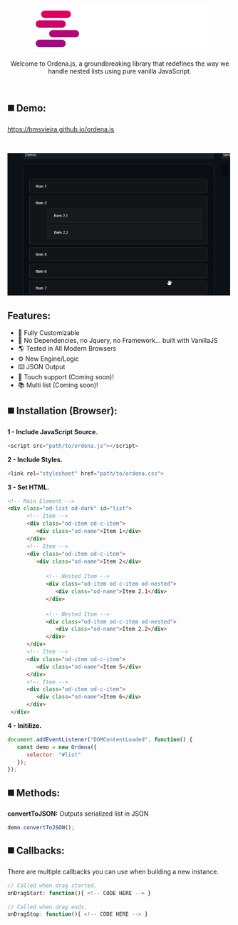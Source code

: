 <p align="center">
<img width="400" src="https://raw.githubusercontent.com/BMSVieira/ordena.js/main/demo/img/logo_white.png">
</p>
<p align="center">Welcome to Ordena.js, a groundbreaking library that redefines the way we handle nested lists using pure vanilla JavaScript.</p>

<br>

◼️ Demo:
-
https://bmsvieira.github.io/ordena.js

<br>

<p align="left">
<img width="500" src="https://raw.githubusercontent.com/BMSVieira/ordena.js/main/demo/img/demogif.gif">
</p>

Features:
-
- 🔧 Fully Customizable
- 💪 No Dependencies, no Jquery, no Framework... built with VanillaJS
- 🌎 Tested in All Modern Browsers
- ⚙️ New Engine/Logic
- ⌨️ JSON Output
- 📱 Touch support (Coming soon)!
- 📚 Multi list (Coming soon)!


◼️ Installation (Browser):
-

<b>1 - Include JavaScript Source.</b>
```javascript
<script src="path/to/ordena.js"></script>
```
<b>2 - Include Styles.</b>
```javascript
<link rel="stylesheet" href="path/to/ordena.css">
```
<b>3 - Set HTML.</b>
```html
<!-- Main Element -->
<div class="od-list od-dark" id="list">
      <!-- Item -->
      <div class="od-item od-c-item">
         <div class="od-name">Item 1</div>
      </div>
      <!-- Item -->
      <div class="od-item od-c-item">
         <div class="od-name">Item 2</div>

            <!-- Nested Item -->
            <div class="od-item od-c-item od-nested">
               <div class="od-name">Item 2.1</div>
            </div>

            <!-- Nested Item -->
            <div class="od-item od-c-item od-nested">
               <div class="od-name">Item 2.2</div>
            </div>
      </div>
      <!-- Item -->
      <div class="od-item od-c-item">
         <div class="od-name">Item 5</div>
      </div>
      <!-- Item -->
      <div class="od-item od-c-item">
         <div class="od-name">Item 6</div>
      </div>
 </div>
```
<b>4 - Initilize.</b>
```javascript
document.addEventListener("DOMContentLoaded", function() {
   const demo = new Ordena({
      selector: "#list"
   });
});
```

◼️ Methods:
-

<b>convertToJSON:</b>
Outputs serialized list in JSON

```javascript
demo.convertToJSON();
```

◼️ Callbacks:
-

There are multiple callbacks you can use when building a new instance.

 ```javascript
// Called when drag started.
onDragStart: function(){ <!-- CODE HERE --> }
```
```javascript
// Called when drag ends.
onDragStop: function(){ <!-- CODE HERE --> }
```

